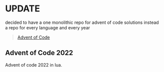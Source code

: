 # UPDATE

decided to have a one monolithic repo for advent of code solutions instead a repo for every language and every year

> [Advent of Code](https://github.com/MrBocch/Advent-of-Code)

## Advent of Code 2022

Advent of code 2022 in lua.

